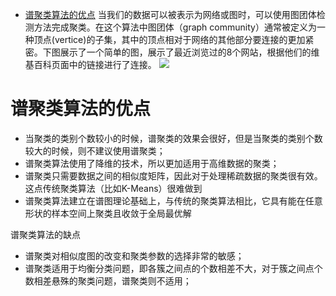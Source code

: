 - [ 谱聚类算法的优点](#head1)
当我们的数据可以被表示为网络或图时，可以使用图团体检测方法完成聚类。在这个算法中图团体（graph community）通常被定义为一种顶点(vertice)的子集，其中的顶点相对于网络的其他部分要连接的更加紧密。下图展示了一个简单的图，展示了最近浏览过的8个网站，根据他们的维基百科页面中的链接进行了连接。
![](https://upload-images.jianshu.io/upload_images/18339009-6e92c5345cb95f9e.png?imageMogr2/auto-orient/strip%7CimageView2/2/w/1240)



# <span id="head1"> 谱聚类算法的优点</span>
- 当聚类的类别个数较小的时候，谱聚类的效果会很好，但是当聚类的类别个数较大的时候，则不建议使用谱聚类；
- 谱聚类算法使用了降维的技术，所以更加适用于高维数据的聚类；
- 谱聚类只需要数据之间的相似度矩阵，因此对于处理稀疏数据的聚类很有效。这点传统聚类算法（比如K-Means）很难做到
- 谱聚类算法建立在谱图理论基础上，与传统的聚类算法相比，它具有能在任意形状的样本空间上聚类且收敛于全局最优解

谱聚类算法的缺点
- 谱聚类对相似度图的改变和聚类参数的选择非常的敏感；
- 谱聚类适用于均衡分类问题，即各簇之间点的个数相差不大，对于簇之间点个数相差悬殊的聚类问题，谱聚类则不适用；
